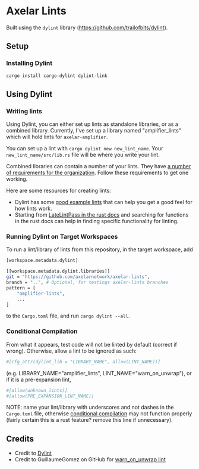 # Axelar Lints

Built using the `dylint` library (https://github.com/trailofbits/dylint).

## Setup

### Installing Dylint

```sh
cargo install cargo-dylint dylint-link
```

## Using Dylint

### Writing lints

Using Dylint, you can either set up lints as standalone libraries, or as a combined library. Currently, I've set up a library named "amplifier_lints" which will hold lints for `axelar-amplifier`.

You can set up a lint with `cargo dylint new new_lint_name`. Your `new_lint_name/src/lib.rs` file will be where you write your lint. 

Combined libraries can contain a number of your lints. They have [a number of requirements for the organization](https://github.com/trailofbits/dylint/blob/master/examples/general/README.md). Follow these requirements to get one working.

Here are some resources for creating lints:
- Dylint has some [good example lints](https://github.com/trailofbits/dylint/tree/master/examples) that can help you get a good feel for how lints work.
- Starting from [LateLintPass in the rust docs](https://doc.rust-lang.org/stable/nightly-rustc/rustc_lint/trait.LateLintPass.html) and searching for functions in the rust docs can help in finding specific functionality for linting.

### Running Dylint on Target Workspaces 

To run a lint/library of lints from this repository, in the target workspace, add

```sh
[workspace.metadata.dylint]

[[workspace.metadata.dylint.libraries]]
git = "https://github.com/axelarnetwork/axelar-lints",
branch = "..", # Optional, for testings axelar-lints branches
pattern = [
    "amplifier-lints",
    ...
]
```
to the `Cargo.toml` file, and run `cargo dylint --all`.

### Conditional Compilation

From what it appears, test code will not be linted by default (correct if wrong). Otherwise, allow a lint to be ignored as such:

```sh
#[cfg_attr(dylint_lib = "LIBRARY_NAME", allow(LINT_NAME))]
```

(e.g. LIBRARY_NAME="amplifier_lints", LINT_NAME="warn_on_unwrap"), or if it is a pre-expansion lint,

```sh
#[allow(unknown_lints)]
#[allow(PRE_EXPANSION_LINT_NAME)]
```

NOTE: name your lint/library with underscores and not dashes in the `Cargo.toml` file, otherwise [conditional compilation](https://github.com/trailofbits/dylint?tab=readme-ov-file#conditional-compilation) may not function properly (fairly certain this is a rust feature? remove this line if unnecessary).

## Credits

- Credit to [Dylint](https://github.com/trailofbits/dylint)
- Credit to GuillaumeGomez on GitHub for [warn_on_unwrap lint](https://github.com/GuillaumeGomez/rustc-tools-example)

